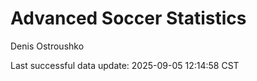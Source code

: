 # Advanced Soccer Statistics
Denis Ostroushko

<!-- gfm -->

Last successful data update: 2025-09-05 12:14:58 CST
